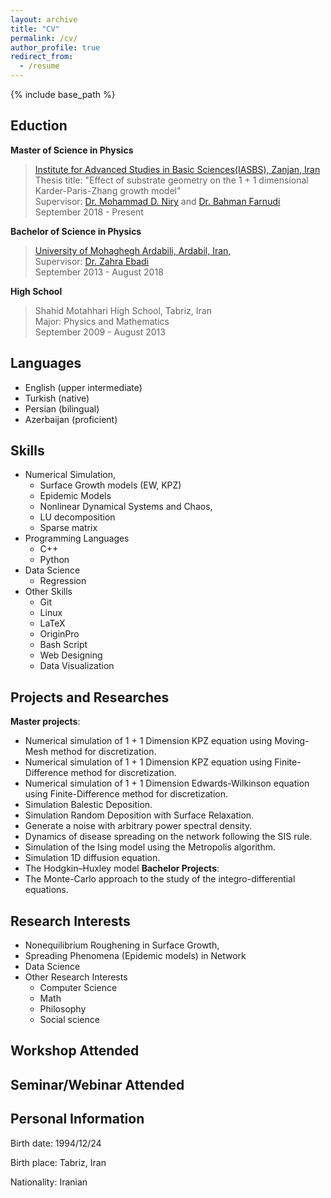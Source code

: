 ```yaml
---
layout: archive
title: "CV"
permalink: /cv/
author_profile: true
redirect_from:
  - /resume
---
```


{% include base_path %}



## Eduction


**Master of Science in Physics**

>[Institute for Advanced Studies in Basic Sciences(IASBS), Zanjan, Iran](https://iasbs.ac.ir/?lang=en)  
>Thesis title: "Effect of substrate geometry on the 1 + 1 dimensional Karder-Paris-Zhang growth model"  
>Supervisor: [Dr. Mohammad D. Niry](https://iasbs.ac.ir/~m.d.niry/) and [Dr. Bahman Farnudi](https://iasbs.ac.ir/~farnudi/stsn_eng.htm)  
>September 2018 - Present

**Bachelor of Science in Physics**

>[University of Mohaghegh Ardabili, Ardabil, Iran,](https://uma.ac.ir/index.php?slc_lang=en)  
>Supervisor: [Dr. Zahra Ebadi](https://scholar.google.com/citations?user=capnNHYAAAAJ&hl=en)  
>September 2013 - August 2018

**High School**  
>Shahid Motahhari High School, Tabriz, Iran  
>Major: Physics and Mathematics  
>September 2009 - August 2013

## Languages
* English (upper intermediate)
* Turkish (native)
* Persian (bilingual)
* Azerbaijan (proficient)

## Skills
* Numerical Simulation,
  * Surface Growth models (EW, KPZ)
  * Epidemic Models
  * Nonlinear Dynamical Systems and Chaos,
  * LU decomposition
  * Sparse matrix
* Programming Languages
  * C++ 
  * Python
* Data Science
  * Regression
* Other Skills
  * Git 
  * Linux
  * LaTeX
  * OriginPro
  * Bash Script
  * Web Designing
  * Data Visualization

## Projects and Researches

**Master projects**:
* Numerical simulation of 1 + 1 Dimension KPZ equation using Moving-Mesh method for discretization.    
* Numerical simulation of 1 + 1 Dimension KPZ equation using Finite-Difference method for discretization.    
* Numerical simulation of 1 + 1 Dimension Edwards-Wilkinson equation using Finite-Difference method for discretization.  
* Simulation Balestic Deposition.    
* Simulation Random Deposition with Surface Relaxation.    
* Generate a noise with arbitrary power spectral density.  
* Dynamics of disease spreading on the network following the SIS rule.  
* Simulation of the Ising model using the Metropolis algorithm.  
* Simulation 1D diffusion equation.
* The Hodgkin–Huxley model
**Bachelor Projects**:
* The Monte-Carlo approach to the study of the integro-differential equations.   
## Research Interests
* Nonequilibrium Roughening in Surface Growth,
* Spreading Phenomena (Epidemic models) in Network
* Data Science
* Other Research Interests 
  * Computer Science
  * Math
  * Philosophy
  * Social science
## Workshop Attended
## Seminar/Webinar Attended


## Personal Information

Birth date: 1994/12/24

Birth place: Tabriz, Iran

Nationality: Iranian
